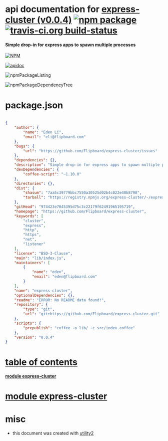 # api documentation for  [express-cluster (v0.0.4)](https://github.com/Flipboard/express-cluster)  [![npm package](https://img.shields.io/npm/v/npmdoc-express-cluster.svg?style=flat-square)](https://www.npmjs.org/package/npmdoc-express-cluster) [![travis-ci.org build-status](https://api.travis-ci.org/npmdoc/node-npmdoc-express-cluster.svg)](https://travis-ci.org/npmdoc/node-npmdoc-express-cluster)
#### Simple drop-in for express apps to spawn multiple processes

[![NPM](https://nodei.co/npm/express-cluster.png?downloads=true)](https://www.npmjs.com/package/express-cluster)

[![apidoc](https://npmdoc.github.io/node-npmdoc-express-cluster/build/screenCapture.buildNpmdoc.browser.%252Fhome%252Ftravis%252Fbuild%252Fnpmdoc%252Fnode-npmdoc-express-cluster%252Ftmp%252Fbuild%252Fapidoc.html.png)](https://npmdoc.github.io/node-npmdoc-express-cluster/build/apidoc.html)

![npmPackageListing](https://npmdoc.github.io/node-npmdoc-express-cluster/build/screenCapture.npmPackageListing.svg)

![npmPackageDependencyTree](https://npmdoc.github.io/node-npmdoc-express-cluster/build/screenCapture.npmPackageDependencyTree.svg)



# package.json

```json

{
    "author": {
        "name": "Eden Li",
        "email": "eli@flipboard.com"
    },
    "bugs": {
        "url": "https://github.com/Flipboard/express-cluster/issues"
    },
    "dependencies": {},
    "description": "Simple drop-in for express apps to spawn multiple processes",
    "devDependencies": {
        "coffee-script": "~1.10.0"
    },
    "directories": {},
    "dist": {
        "shasum": "7aa5c39779bbc7550a30525d02b4c022e40b8798",
        "tarball": "https://registry.npmjs.org/express-cluster/-/express-cluster-0.0.4.tgz"
    },
    "gitHead": "974423e7045395d75c3c22179f62491965195719",
    "homepage": "https://github.com/Flipboard/express-cluster",
    "keywords": [
        "cluster",
        "express",
        "http",
        "https",
        "net",
        "listener"
    ],
    "license": "BSD-3-Clause",
    "main": "lib/index.js",
    "maintainers": [
        {
            "name": "eden",
            "email": "eden@flipboard.com"
        }
    ],
    "name": "express-cluster",
    "optionalDependencies": {},
    "readme": "ERROR: No README data found!",
    "repository": {
        "type": "git",
        "url": "git+https://github.com/Flipboard/express-cluster.git"
    },
    "scripts": {
        "prepublish": "coffee -o lib/ -c src/index.coffee"
    },
    "version": "0.0.4"
}
```



# <a name="apidoc.tableOfContents"></a>[table of contents](#apidoc.tableOfContents)

#### [module express-cluster](#apidoc.module.express-cluster)



# <a name="apidoc.module.express-cluster"></a>[module express-cluster](#apidoc.module.express-cluster)



# misc
- this document was created with [utility2](https://github.com/kaizhu256/node-utility2)
